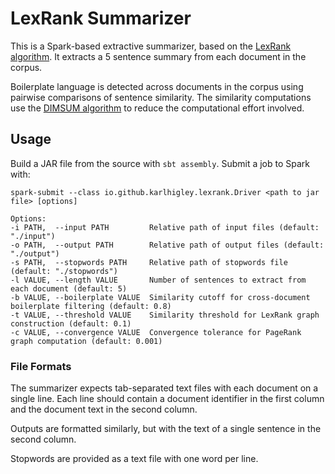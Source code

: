 # LexRank Summarizer

This is a Spark-based extractive summarizer, based on the [LexRank algorithm](http://arxiv.org/pdf/1109.2128.pdf).  It extracts a 5 sentence summary from each document in the corpus.

Boilerplate language is detected across documents in the corpus using pairwise comparisons of sentence similarity.  The similarity computations use the [DIMSUM algorithm](http://arxiv.org/abs/1304.1467) to reduce the computational effort involved.

## Usage

Build a JAR file from the source with `sbt assembly`.  Submit a job to Spark with:

```
spark-submit --class io.github.karlhigley.lexrank.Driver <path to jar file> [options]

Options:
-i PATH,  --input PATH         Relative path of input files (default: "./input")
-o PATH,  --output PATH        Relative path of output files (default: "./output")
-s PATH,  --stopwords PATH     Relative path of stopwords file (default: "./stopwords")
-l VALUE, --length VALUE       Number of sentences to extract from each document (default: 5) 
-b VALUE, --boilerplate VALUE  Similarity cutoff for cross-document boilerplate filtering (default: 0.8)
-t VALUE, --threshold VALUE    Similarity threshold for LexRank graph construction (default: 0.1)
-c VALUE, --convergence VALUE  Convergence tolerance for PageRank graph computation (default: 0.001)
```

### File Formats

The summarizer expects tab-separated text files with each document on a single line.  Each line should contain a document identifier in the first column and the document text in the second column.

Outputs are formatted similarly, but with the text of a single sentence in the second column.

Stopwords are provided as a text file with one word per line.